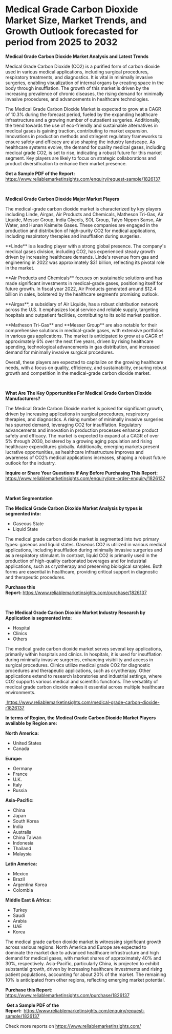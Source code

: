 <p><h1>Medical Grade Carbon Dioxide Market Size, Market Trends, and Growth Outlook forecasted for period from 2025 to 2032</h1></p><p><strong>Medical Grade Carbon Dioxide Market Analysis and Latest Trends</strong></p>
<p><p>Medical Grade Carbon Dioxide (CO2) is a purified form of carbon dioxide used in various medical applications, including surgical procedures, respiratory treatments, and diagnostics. It is vital in minimally invasive surgeries, enabling visualization of internal organs by creating space in the body through insufflation. The growth of this market is driven by the increasing prevalence of chronic diseases, the rising demand for minimally invasive procedures, and advancements in healthcare technologies.</p><p>The Medical Grade Carbon Dioxide Market is expected to grow at a CAGR of 10.3% during the forecast period, fueled by the expanding healthcare infrastructure and a growing number of outpatient surgeries. Additionally, the trend towards the use of eco-friendly and sustainable alternatives in medical gases is gaining traction, contributing to market expansion. Innovations in production methods and stringent regulatory frameworks to ensure safety and efficacy are also shaping the industry landscape. As healthcare systems evolve, the demand for quality medical gases, including medical grade CO2, is set to rise, indicating a robust future for this market segment. Key players are likely to focus on strategic collaborations and product diversification to enhance their market presence.</p></p>
<p><strong>Get a Sample PDF of the Report:&nbsp;</strong> <a href="https://www.reliablemarketinsights.com/enquiry/request-sample/1826137?utm_campaign=1937&utm_medium=2&utm_source=Github&utm_content=ia&utm_term=03022025&utm_id=medical-grade-carbon-dioxide">https://www.reliablemarketinsights.com/enquiry/request-sample/1826137</a></p>
<p>&nbsp;</p>
<p><strong>Medical Grade Carbon Dioxide Major Market Players</strong></p>
<p><p>The medical-grade carbon dioxide market is characterized by key players including Linde, Airgas, Air Products and Chemicals, Matheson Tri-Gas, Air Liquide, Messer Group, India Glycols, SOL Group, Taiyo Nippon Sanso, Air Water, and Hunan Kaimeite Gases. These companies are engaged in the production and distribution of high-purity CO2 for medical applications, including respiratory therapies and insufflation during surgeries.</p><p>**Linde** is a leading player with a strong global presence. The company's medical gases division, including CO2, has experienced steady growth driven by increasing healthcare demands. Linde's revenue from gas and engineering in 2022 was approximately $31 billion, reflecting its pivotal role in the market.</p><p>**Air Products and Chemicals** focuses on sustainable solutions and has made significant investments in medical-grade gases, positioning itself for future growth. In fiscal year 2022, Air Products generated around $12.4 billion in sales, bolstered by the healthcare segment’s promising outlook.</p><p>**Airgas**, a subsidiary of Air Liquide, has a robust distribution network across the U.S. It emphasizes local service and reliable supply, targeting hospitals and outpatient facilities, contributing to its solid market position.</p><p>**Matheson Tri-Gas** and **Messer Group** are also notable for their comprehensive solutions in medical-grade gases, with extensive portfolios in various gas applications. The market is anticipated to grow at a CAGR of approximately 6% over the next five years, driven by rising healthcare spending, technological advancements in gas distribution, and increased demand for minimally invasive surgical procedures.</p><p>Overall, these players are expected to capitalize on the growing healthcare needs, with a focus on quality, efficiency, and sustainability, ensuring robust growth and competition in the medical-grade carbon dioxide market.</p></p>
<p>&nbsp;</p>
<p><strong>What Are The Key Opportunities For Medical Grade Carbon Dioxide Manufacturers?</strong></p>
<p><p>The Medical Grade Carbon Dioxide market is poised for significant growth, driven by increasing applications in surgical procedures, respiratory therapies, and diagnostics. A rising number of minimally invasive surgeries has spurred demand, leveraging CO2 for insufflation. Regulatory advancements and innovation in production processes enhance product safety and efficacy. The market is expected to expand at a CAGR of over 5% through 2030, bolstered by a growing aging population and rising healthcare expenditures globally. Additionally, emerging markets present lucrative opportunities, as healthcare infrastructure improves and awareness of CO2’s medical applications increases, shaping a robust future outlook for the industry.</p></p>
<p><strong>Inquire or Share Your Questions If Any Before Purchasing This Report:</strong> <a href="https://www.reliablemarketinsights.com/enquiry/pre-order-enquiry/1826137?utm_campaign=1937&utm_medium=2&utm_source=Github&utm_content=ia&utm_term=03022025&utm_id=medical-grade-carbon-dioxide">https://www.reliablemarketinsights.com/enquiry/pre-order-enquiry/1826137</a></p>
<p>&nbsp;</p>
<p><strong>Market Segmentation</strong></p>
<p><strong>The Medical Grade Carbon Dioxide Market Analysis by types is segmented into:</strong></p>
<p><ul><li>Gaseous State</li><li>Liquid State</li></ul></p>
<p><p>The medical grade carbon dioxide market is segmented into two primary types: gaseous and liquid states. Gaseous CO2 is utilized in various medical applications, including insufflation during minimally invasive surgeries and as a respiratory stimulant. In contrast, liquid CO2 is primarily used in the production of high-quality carbonated beverages and for industrial applications, such as cryotherapy and preserving biological samples. Both forms are essential in healthcare, providing critical support in diagnostic and therapeutic procedures.</p></p>
<p><strong>Purchase this Report:&nbsp;</strong><a href="https://www.reliablemarketinsights.com/purchase/1826137?utm_campaign=1937&utm_medium=2&utm_source=Github&utm_content=ia&utm_term=03022025&utm_id=medical-grade-carbon-dioxide">https://www.reliablemarketinsights.com/purchase/1826137</a></p>
<p>&nbsp;</p>
<p><strong>The Medical Grade Carbon Dioxide Market Industry Research by Application is segmented into:</strong></p>
<p><ul><li>Hospital</li><li>Clinics</li><li>Others</li></ul></p>
<p><p>The medical grade carbon dioxide market serves several key applications, primarily within hospitals and clinics. In hospitals, it is used for insufflation during minimally invasive surgeries, enhancing visibility and access in surgical procedures. Clinics utilize medical grade CO2 for diagnostic procedures and therapeutic applications, such as cryotherapy. Other applications extend to research laboratories and industrial settings, where CO2 supports various medical and scientific functions. The versatility of medical grade carbon dioxide makes it essential across multiple healthcare environments.</p></p>
<p><a href="https://www.reliablemarketinsights.com/medical-grade-carbon-dioxide-r1826137?utm_campaign=1937&utm_medium=2&utm_source=Github&utm_content=ia&utm_term=03022025&utm_id=medical-grade-carbon-dioxide">&nbsp;https://www.reliablemarketinsights.com/medical-grade-carbon-dioxide-r1826137</a></p>
<p><strong>In terms of Region, the Medical Grade Carbon Dioxide Market Players available by Region are:</strong></p>
<p>
    <p> <strong> North America: </strong>
        <ul>
            <li>United States</li>
            <li>Canada</li>
        </ul>
        </p> 
    <p> <strong> Europe: </strong>
        <ul>
            <li>Germany</li>
            <li>France</li>
            <li>U.K.</li>
            <li>Italy</li>
            <li>Russia</li>
        </ul>
        </p> 
    <p> <strong> Asia-Pacific: </strong>
        <ul>
            <li>China</li>
            <li>Japan</li>
            <li>South Korea</li>
            <li>India</li>
            <li>Australia</li>
            <li>China Taiwan</li>
            <li>Indonesia</li>
            <li>Thailand</li>
            <li>Malaysia</li>
        </ul>
        </p> 
    <p> <strong> Latin America: </strong>
        <ul>
            <li>Mexico</li>
            <li>Brazil</li>
            <li>Argentina Korea</li>
            <li>Colombia</li>
        </ul>
        </p> 
    <p> <strong> Middle East & Africa: </strong>
        <ul>
            <li>Turkey</li>
            <li>Saudi</li>
            <li>Arabia</li>
            <li>UAE</li>
            <li>Korea</li>
        </ul>
    </p>
    </p>
<p><p>The medical grade carbon dioxide market is witnessing significant growth across various regions. North America and Europe are expected to dominate the market due to advanced healthcare infrastructure and high demand for medical gases, with market shares of approximately 40% and 30%, respectively. Asia-Pacific, particularly China, is projected to exhibit substantial growth, driven by increasing healthcare investments and rising patient populations, accounting for about 20% of the market. The remaining 10% is anticipated from other regions, reflecting emerging market potential.</p></p>
<p><strong>Purchase this Report: </strong><a href="https://www.reliablemarketinsights.com/purchase/1826137?utm_campaign=1937&utm_medium=2&utm_source=Github&utm_content=ia&utm_term=03022025&utm_id=medical-grade-carbon-dioxide">https://www.reliablemarketinsights.com/purchase/1826137</a></p>
<p>&nbsp;<strong>Get a Sample PDF of the Report:&nbsp;&nbsp;</strong><a href="https://www.reliablemarketinsights.com/enquiry/request-sample/1826137?utm_campaign=1937&utm_medium=2&utm_source=Github&utm_content=ia&utm_term=03022025&utm_id=medical-grade-carbon-dioxide">https://www.reliablemarketinsights.com/enquiry/request-sample/1826137</a></p>
<p><strong></strong></p>
<p>Check more reports on <a href="https://www.reliablemarketinsights.com/?utm_campaign=1937&utm_medium=2&utm_source=Github&utm_content=ia&utm_term=03022025&utm_id=medical-grade-carbon-dioxide">https://www.reliablemarketinsights.com/</a></p>